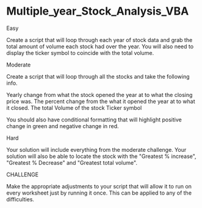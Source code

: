 # Multiple_year_Stock_Analysis_VBA
Easy


Create a script that will loop through each year of stock data and grab the total amount of volume each stock had over the year.
You will also need to display the ticker symbol to coincide with the total volume.

Moderate



Create a script that will loop through all the stocks and take the following info.


Yearly change from what the stock opened the year at to what the closing price was.
The percent change from the what it opened the year at to what it closed.
The total Volume of the stock
Ticker symbol


You should also have conditional formatting that will highlight positive change in green and negative change in red.

Hard


Your solution will include everything from the moderate challenge.
Your solution will also be able to locate the stock with the "Greatest % increase", "Greatest % Decrease" and "Greatest total volume".


CHALLENGE


Make the appropriate adjustments to your script that will allow it to run on every worksheet just by running it once.
This can be applied to any of the difficulties.



